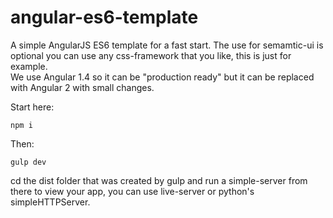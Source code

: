 # angular-es6-template
A simple AngularJS ES6 template for a fast start.
The use for semamtic-ui is optional you can use any css-framework that you like, this is just for example.<br />
We use Angular 1.4 so it can be "production ready" but it can be replaced with Angular 2 with small changes.

Start here:
```
npm i
```

Then:
```
gulp dev
```

cd the dist folder that was created by gulp and run a simple-server from there to view your app, you can use live-server or python's simpleHTTPServer.



